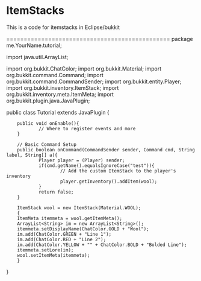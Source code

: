 ItemStacks
==========

This is a code for itemstacks in Eclipse/bukkit

===============================================
package me.YourName.tutorial;

import java.util.ArrayList;

import org.bukkit.ChatColor;
import org.bukkit.Material;
import org.bukkit.command.Command;
import org.bukkit.command.CommandSender;
import org.bukkit.entity.Player;
import org.bukkit.inventory.ItemStack;
import org.bukkit.inventory.meta.ItemMeta;
import org.bukkit.plugin.java.JavaPlugin;

public class Tutorial extends JavaPlugin {

        public void onEnable(){
                // Where to register events and more
        }
        
        // Basic Command Setup
        public boolean onCommand(CommandSender sender, Command cmd, String label, String[] a){
                Player player = (Player) sender;
                if(cmd.getName().equalsIgnoreCase("test")){
                        // Add the custom ItemStack to the player's inventory
                        player.getInventory().addItem(wool);
                }
                return false;
        }
        
        ItemStack wool = new ItemStack(Material.WOOL);
        {
        ItemMeta itemmeta = wool.getItemMeta();
        ArrayList<String> im = new ArrayList<String>();
        itemmeta.setDisplayName(ChatColor.GOLD + "Wool");
        im.add(ChatColor.GREEN + "Line 1");
        im.add(ChatColor.RED + "Line 2");
        im.add(ChatColor.YELLOW + "" + ChatColor.BOLD + "Bolded Line");
        itemmeta.setLore(im);
        wool.setItemMeta(itemmeta);
        }
}
